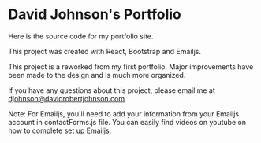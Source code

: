 # David Johnson's Portfolio

Here is the source code for my portfolio site.

This project was created with React, Bootstrap and Emailjs.

This project is a reworked from my first portfolio. Major improvements have been made to the design and is much more organized.

If you have any questions about this project, please email me at djohnson@davidrobertjohnson.com

Note: For Emailjs, you'll need to add your information from your Emailjs account in contactForms.js file. You can easily find videos on youtube on how to complete set up Emailjs.
